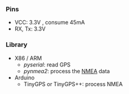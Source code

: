 ### Pins
* VCC: 3.3V , consume 45mA
* RX, Tx: 3.3V
### Library
* X86 / ARM 
  * <i>pyserial</i>: read GPS 
  * <i>pynmea2</i>: process the [NMEA](http://aprs.gids.nl/nmea/#rmc) data  
* Arduino 
  * TinyGPS or TinyGPS++: process NMEA 
